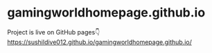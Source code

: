 # gamingworldhomepage.github.io
Project is live on GitHub pages👇
https://sushildive012.github.io/gamingworldhomepage.github.io/
